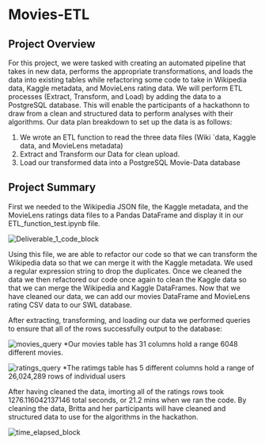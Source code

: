 # Movies-ETL

## Project Overview

For this project, we were tasked with creating an automated pipeline that takes in new data, performs the appropriate transformations, and loads the data into existing tables while refactoring some code to take in Wikipedia data, Kaggle metadata, and MovieLens rating data. We will perform ETL processes (Extract, Transform, and Load) by adding the data to a PostgreSQL database. This will enable the participants of a hackathonn to draw from a clean and structured data to perform analyses with their algorithms. Our data plan breakdown to set up the data is as follows:

1. We wrote an ETL function to read the three data files (Wiki `data, Kaggle data, and MovieLens metadata)
2. Extract and Transform our Data for clean upload.
4. Load our transformed data into a PostgreSQL Movie-Data database

## Project Summary

First we needed to the Wikipedia JSON file, the Kaggle metadata, and the MovieLens ratings data files to a Pandas DataFrame and display it in our ETL_function_test.ipynb file. 

![Deliverable_1_code_block](https://user-images.githubusercontent.com/84881187/127754425-412329c2-4bd7-4b4b-82bb-472a3b4634a8.PNG)

Using this file, we are able to refactor our code so that we can transform the Wikipedia data so that we can merge it with the Kaggle metadata. We used a regular expression string to drop the duplicates. Once we cleaned the data we then refactored our code once again to clean the Kaggle data so that we can merge the Wikipedia and Kaggle DataFrames. Now that we have cleaned our data, we can add our movies DataFrame and MovieLens rating CSV data to our SWL database. 

After extracting, transforming, and loading our data we performed queries to ensure that all of the rows successfully output to the database:

![movies_query](https://user-images.githubusercontent.com/84881187/127754095-f7b25c56-03ec-44a6-a381-7fa07843f789.PNG)
*Our movies table has 31 columns hold a range 6048 different movies.

![ratings_query](https://user-images.githubusercontent.com/84881187/127754096-72d0f7e5-fdf7-43d2-a15d-f08de725bd1f.PNG)
*The ratimgs table has 5 different columns hold a range of 26,024,289 rows of individual users

After having cleaned the data, imorting all of the ratings rows took 1276.116042137146 total seconds, or 21.2 mins when we ran the code. By cleaning the data, Britta and her participants will have cleaned and structured data to use for the algorithms in the hackathon. 


![time_elapsed_block](https://user-images.githubusercontent.com/84881187/127754431-87883b84-35ff-4ac9-bbd7-06d26e79075e.PNG)


